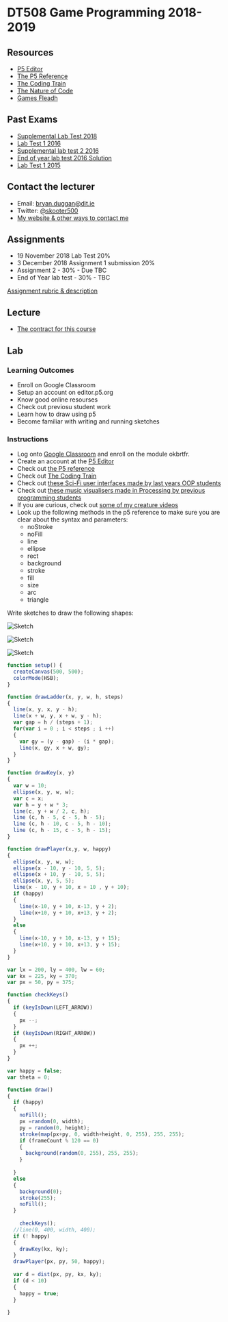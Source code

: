 # DT508 Game Programming 2018-2019

Resources
---------
* [P5 Editor](http://editor.p5js.org)
* [The P5 Reference](https://p5js.org/reference/)
* [The Coding Train](https://www.youtube.com/channel/UCvjgXvBlbQiydffZU7m1_aw)
* [The Nature of Code](http://natureofcode.com/)
* [Games Fleadh](http://www.gamesfleadh.ie/)

## Past Exams
- [Supplemental Lab Test 2018](https://github.com/skooter500/GP-Autumn-Lab-Test-2018)
- [Lab Test 1 2016](https://github.com/skooter500/GP_Lab_Test_1)
- [Supplemental lab test 2 2016](https://github.com/skooter500/DT508-Lab-Test-Supplemental-2016)
- [End of year lab test 2016 Solution](https://github.com/skooter500/DT508-Lab-Test-Solution-2016)
- [Lab Test 1 2015](https://github.com/skooter500/dt508_2015_labtest1)

## Contact the lecturer
* Email: bryan.duggan@dit.ie
* Twitter: [@skooter500](http://twitter.com/skooter500)
* [My website & other ways to contact me](http://bryanduggan.org)

## Assignments

- 19 November 2018 Lab Test 20%
- 3 December 2018 Assignment 1 submission 20%
- Assignment 2 - 30% - Due TBC 
- End of Year lab test - 30% - TBC 

[Assignment rubric & description](assignments.md)

## Lecture
- [The contract for this course](https://1drv.ms/w/s!Ak7y2552PWCrjPYXt8HlWl1T1cg5Og)

## Lab

### Learning Outcomes
- Enroll on Google Classroom
- Setup an account on editor.p5.org
- Know good online resourses
- Check out previosu student work
- Learn how to draw using p5
- Become familiar with writing and running sketches

### Instructions
- Log onto [Google Classroom](http://classroom.google.com) and enroll on the module okbrtfr.
- Create an account at the [P5 Editor](http://editor.p5js.org)
- Check out [the P5 reference](https://p5js.org/reference/)
- Check out [The Coding Train](https://www.youtube.com/channel/UCvjgXvBlbQiydffZU7m1_aw)
- Check out [these Sci-Fi user interfaces made by last years OOP students](https://www.youtube.com/playlist?list=PL1n0B6z4e_E5RZYrubD2pcxq0qzGy-3vr)
- Check out [these music visualisers made in Processing by previous programming students](https://www.youtube.com/watch?v=cW8s5i9dmqA&list=PL1n0B6z4e_E6jErrS0ScSCaVrN7KV729x)
- If you are curious, check out [some of my creature videos](https://www.youtube.com/watch?v=cW8s5i9dmqA&list=PL1n0B6z4e_E6jErrS0ScSCaVrN7KV729x)
- Look up the following methods in the p5 reference to make sure you are clear about the syntax and parameters:
    - noStroke
    - noFill
    - line
    - ellipse
    - rect
    - background
    - stroke
    - fill
    - size
    - arc
    - triangle

Write sketches to draw the following shapes:

![Sketch](images/p1.png)

![Sketch](images/p1.1.png)

![Sketch](images/p1.2.png)

```JavaScript
function setup() {
  createCanvas(500, 500);
  colorMode(HSB);
}

function drawLadder(x, y, w, h, steps)
{
  line(x, y, x, y - h);
  line(x + w, y, x + w, y - h);
  var gap = h / (steps + 1);
  for(var i = 0 ; i < steps ; i ++)
  {
    var gy = (y - gap) - (i * gap);
    line(x, gy, x + w, gy); 
  }
}

function drawKey(x, y)
{  
  var w = 10;
  ellipse(x, y, w, w);
  var c = x;
  var h = y + w * 3;
  line(c, y + w / 2, c, h);
  line (c, h - 5, c - 5, h - 5);
  line (c, h - 10, c - 5, h - 10);
  line (c, h - 15, c - 5, h - 15);
}

function drawPlayer(x,y, w, happy)
{
  ellipse(x, y, w, w);
  ellipse(x - 10, y - 10, 5, 5);
  ellipse(x + 10, y - 10, 5, 5);
  ellipse(x, y, 5, 5);
  line(x - 10, y + 10, x + 10 , y + 10);
  if (happy)
  {
    line(x-10, y + 10, x-13, y + 2);
    line(x+10, y + 10, x+13, y + 2);    
  }
  else
  {
    line(x-10, y + 10, x-13, y + 15);
    line(x+10, y + 10, x+13, y + 15);    
  }
}

var lx = 200, ly = 400, lw = 60;
var kx = 225, ky = 370;
var px = 50, py = 375;

function checkKeys()
{
  if (keyIsDown(LEFT_ARROW))
  {
    px --;
  }
  if (keyIsDown(RIGHT_ARROW))
  {
    px ++;
  }
}

var happy = false;
var theta = 0;

function draw()
{
  if (happy)
  {
    noFill();
    px =random(0, width);
    py = random(0, height);
    stroke(map(px+py, 0, width+height, 0, 255), 255, 255);
    if (frameCount % 120 == 0)
    {
      background(random(0, 255), 255, 255);
    }
    
  }
  else
  {
    background(0);
    stroke(255);
    noFill();
  }
    
	checkKeys();
  //line(0, 400, width, 400);
  if (! happy)
  {
    drawKey(kx, ky);
  }
  drawPlayer(px, py, 50, happy);
  
  var d = dist(px, py, kx, ky);
  if (d < 10)
  {
    happy = true;
  }
  
}
```